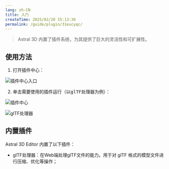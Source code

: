 ```yaml
---
lang: zh-CN
title: 入门
createTime: 2025/02/20 15:13:36
permalink: /guide/plugin/31eucyqc/
---
```


> Astral 3D 内置了插件系统，为其提供了巨大的灵活性和可扩展性。

## 使用方法
1. 打开插件中心：

![插件中心入口](/images/plugin/entrance.jpg)

2. 单击需要使用的插件运行（以<kbd>glTF处理器</kbd>为例）：

![插件中心](/images/plugin/plane.jpg)

![glTF处理器](/images/plugin/glTFHandler/plane.jpg)

## 内置插件
Astral 3D Editor 内置了以下插件：
- glTF处理器：在Web端处理glTF文件的能力。用于对 glTF 格式的模型文件进行压缩、优化等操作；





